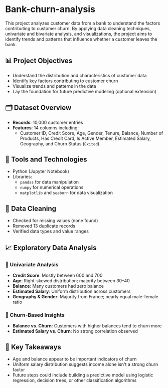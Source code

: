 # Bank-churn-analysis
This project analyzes customer data from a bank to understand the factors contributing to customer churn. By applying data cleaning techniques, univariate and bivariate analysis, and visualizations, the project aims to identify trends and patterns that influence whether a customer leaves the bank.

## 📊 Project Objectives

- Understand the distribution and characteristics of customer data
- Identify key factors contributing to customer churn
- Visualize trends and patterns in the data
- Lay the foundation for future predictive modeling (optional extension)

## 🗂️ Dataset Overview

- **Records**: 10,000 customer entries
- **Features**: 14 columns including:
  - Customer ID, Credit Score, Age, Gender, Tenure, Balance, Number of Products, Has Credit Card, Is Active Member, Estimated Salary, Geography, and Churn Status (`Exited`)

## 🔧 Tools and Technologies

- Python (Jupyter Notebook)
- Libraries:
  - `pandas` for data manipulation
  - `numpy` for numerical operations
  - `matplotlib` and `seaborn` for data visualization

## 🧹 Data Cleaning

- Checked for missing values (none found)
- Removed 13 duplicate records
- Verified data types and value ranges

## 📈 Exploratory Data Analysis

### 🔹 Univariate Analysis

- **Credit Score**: Mostly between 600 and 700
- **Age**: Right-skewed distribution; majority between 30–40
- **Balance**: Many customers had zero balance
- **Estimated Salary**: Uniform distribution across customers
- **Geography & Gender**: Majority from France; nearly equal male-female ratio

### 🔹 Churn-Based Insights

- **Balance vs. Churn**: Customers with higher balances tend to churn more
- **Estimated Salary vs. Churn**: No strong correlation observed

## 📌 Key Takeaways

- Age and balance appear to be important indicators of churn
- Uniform salary distribution suggests income alone isn't a strong churn factor
- Future steps could include building a predictive model using logistic regression, decision trees, or other classification algorithms



